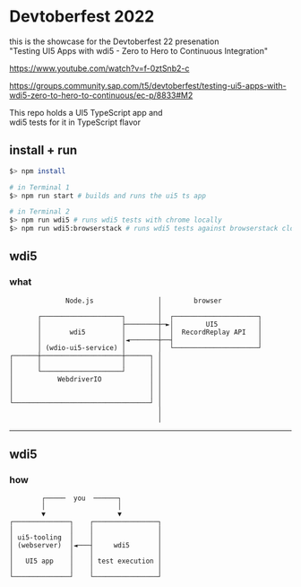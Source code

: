# Devtoberfest 2022

this is the showcase for the Devtoberfest 22 presenation  
"Testing UI5 Apps with wdi5 - Zero to Hero to Continuous Integration"

https://www.youtube.com/watch?v=f-0ztSnb2-c

https://groups.community.sap.com/t5/devtoberfest/testing-ui5-apps-with-wdi5-zero-to-hero-to-continuous/ec-p/8833#M2

This repo holds a UI5 TypeScript app and  
wdi5 tests for it in TypeScript flavor

## install + run

```bash
$> npm install

# in Terminal 1
$> npm run start # builds and runs the ui5 ts app

# in Terminal 2
$> npm run wdi5 # runs wdi5 tests with chrome locally
$> npm run wdi5:browserstack # runs wdi5 tests against browserstack cloud testing service

```

## wdi5

### what

```
              Node.js                │        browser
                                     │
       ┌────────────────────┐        │  ┌─────────────────────┐
       │                    ├────────┼─►│        UI5          │
       │       wdi5         │        │  │  RecordReplay API   │
       │                    │◄───────┼──┤                     │
       │ (wdio-ui5-service) │        │  └─────────────────────┘
┌──────┼────────────────────┼──────┐ │
│      │                    │      │ │
│      └────────────────────┘      │ │
│           WebdriverIO            │ │
│                                  │ │
│                                  │ │
└──────────────────────────────────┘ │
                                     │
                                     │
```

---

## wdi5

### how

```
        ┌─────  you  ──────┐
        │                  │
        ▼                  ▼
┌──────────────┐    ┌────────────────┐
│              │    │                │
│ ui5-tooling  │    │                │
│ (webserver)  │◄───┤     wdi5       │
│              │    │                │
│   UI5 app    │    │ test execution │
│              │    │                │
└──────────────┘    └────────────────┘
```
